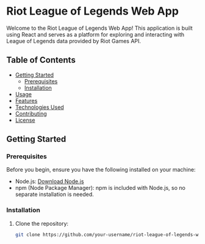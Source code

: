 # Riot League of Legends Web App

Welcome to the Riot League of Legends Web App! This application is built using React and serves as a platform for exploring and interacting with League of Legends data provided by Riot Games API.

## Table of Contents
- [Getting Started](#getting-started)
  - [Prerequisites](#prerequisites)
  - [Installation](#installation)
- [Usage](#usage)
- [Features](#features)
- [Technologies Used](#technologies-used)
- [Contributing](#contributing)
- [License](#license)

## Getting Started

### Prerequisites
Before you begin, ensure you have the following installed on your machine:
- Node.js: [Download Node.js](https://nodejs.org/)
- npm (Node Package Manager): npm is included with Node.js, so no separate installation is needed.

### Installation
1. Clone the repository:
   ```bash
   git clone https://github.com/your-username/riot-league-of-legends-web-app.git
